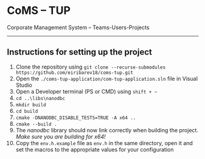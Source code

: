 # CoMS &ndash; TUP

Corporate Management System &ndash; Teams-Users-Projects

---
## Instructions for setting up the project
1. Clone the repository using `git clone --recurse-submodules https://github.com/eiribarev18/coms-tup.git`
1. Open the `./coms-tup-application/com-tup-application.sln` file in Visual Studio
1. Open a Developer terminal (PS or CMD) using `shift + ~`
1. `cd ..\libs\nanodbc`
1. `mkdir build`
1. `cd build`
1. `cmake -DNANODBC_DISABLE_TESTS=TRUE -A x64 ..`
1. `cmake --build .`
1. The *nanodbc* library should now link correctly when building the project. *Make sure you are building for x64!*
1. Copy the `env.h.example` file as `env.h` in the same directory, open it and set the macros to the appropriate values for your configuration
